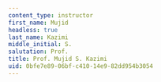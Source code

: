 ```yaml
---
content_type: instructor
first_name: Mujid
headless: true
last_name: Kazimi
middle_initial: S.
salutation: Prof.
title: Prof. Mujid S. Kazimi
uid: 0bfe7e89-06bf-c410-14e9-82dd954b3054
---
```

